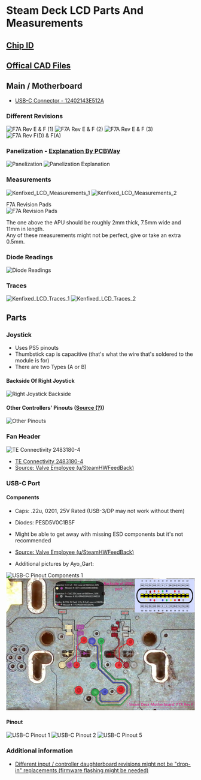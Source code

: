 # Steam Deck LCD Parts And Measurements

## [Chip ID](https://www.ifixit.com/Guide/Steam+Deck+Chip+ID/147811)

## [Offical CAD Files](https://gitlab.steamos.cloud/SteamDeck/hardware)

## Main / Motherboard
- [USB-C Connector - 12402143E512A](https://www.amphenol-cs.com/product/12402143e512a.html)

### Different Revisions
![F7A Rev E & F (1)](../../Images/LCD/Production/KenFixed_LCD_Motherboard_F7A_E_F_1.png)
![F7A Rev E & F (2)](../../Images/LCD/Production/KenFixed_LCD_Motherboard_F7A_E_F_2.png)
![F7A Rev E & F (3)](../../Images/LCD/Production/KenFixed_LCD_Motherboard_F7A_E_F_3.png)
![F7A Rev F(D) & F(A)](../../Images/LCD/Production/KenFixed_LCD_Motherboard_F7A_FD_FA_1.png)

### Panelization - [Explanation By PCBWay](https://www.pcbway.com/blog/PCB_Basic_Information/What_is_PCB_Panelization_PCB_Knowledge_eaf7e88f.html)
![Panelization](../../Images/LCD/Production/KenFixed_LCD_Motherboards_B_D_A.png)
![Panelization Explanation](../../Images/LCD/Production/Dan2wik_Panelization_Tags_Explanation.png)

### Measurements

![Kenfixed_LCD_Measurements_1](../../Images/Measurements/Kenfixed_LCD_Measurements_1.png)
![Kenfixed_LCD_Measurements_2](../../Images/Measurements/Kenfixed_LCD_Measurements_2.png)

F7A Revision Pads  
![F7A Revision Pads](../../Images/Measurements/Kenfixed_LCD_F7A_Pads.png)

The one above the APU should be roughly 2mm thick, 7.5mm wide and 11mm in length.  
Any of these measurements might not be perfect, give or take an extra 0.5mm.

### Diode Readings
![Diode Readings](../../Images/Measurements/KenFixed_LCD_OLED_Diode_Readings.png)

### Traces
![Kenfixed_LCD_Traces_1](../../Images/Traces/Kenfixed_LCD_Traces_1.png)
![Kenfixed_LCD_Traces_2](../../Images/Traces/Kenfixed_LCD_Traces_2.png)

## Parts

### Joystick
- Uses PS5 pinouts
- Thumbstick cap is capacitive (that's what the wire that's soldered to the module is for)
- There are two Types (A or B)

#### Backside Of Right Joystick
![Right Joystick Backside](../../Images/LCD/Production/Kenfixed_LCD_Joystick_Backside.png)

#### Other Controllers' Pinouts ([Source (?)](https://www.reddit.com/r/ConsoleRepairUK/comments/18i6al8/ps5_ps4_xbox_hall_effect_analog_stick_pinout/))
![Other Pinouts](../../Images/Measurements/4nH3r0_Controller_Pinouts.webp)

### Fan Header
![TE Connectivity 2483180-4](../../Images/Other/Mouser_TE_Connectivity_2483180-4.png)
- [TE Connectivity 2483180-4](https://eu.mouser.com/ProductDetail/TE-Connectivity/2483180-4?qs=sGAEpiMZZMvlX3nhDDO4ADM3qnTU%252BbjxNmfJQeot/Po%3D)
- [Source: Valve Employee (u/SteamHWFeedBack)](https://www.reddit.com/r/SteamDeck/comments/1j0k1y0/comment/mfceils/)

### USB-C Port

#### Components
- Caps: .22u, 0201, 25V Rated (USB-3/DP may not work without them)
- Diodes: PESD5V0C1BSF
- Might be able to get away with missing ESD components but it's not recommended
- [Source: Valve Employee (u/SteamHWFeedBack)](https://www.reddit.com/r/SteamDeck/comments/1j0k1y0/comment/mfc7u68/)

- Additional pictures by Ayo_Gart:

![USB-C Pinout Components 1](../../Images/Measurements/Ayo_Gart_LCD_USB-C_Components_1.png)
![USB-C Pinout Components 2](../../Images/Measurements/Ayo_Gart_LCD_USB-C_Components_2.png)

#### Pinout
![USB-C Pinout 1](../../Images/Measurements/Ayo_Gart_LCD_USB-C_Pinout_1.png)
![USB-C Pinout 2](../../Images/Measurements/Ayo_Gart_LCD_USB-C_Pinout_2.png)
![USB-C Pinout 5](../../Images/Measurements/Ayo_Gart_LCD_USB-C_Pinout_3.png)

### Additional information
- [Different input / controller daughterboard revisions might not be "drop-in" replacements (firmware flashing might be needed)](https://www.reddit.com/r/SteamDeckModded/comments/1gcftli/can_i_really_use_a_rev_f_instead_of_another_rev_g/)